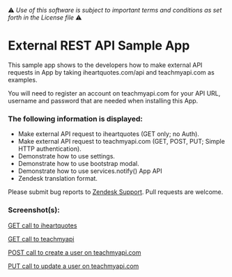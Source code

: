 :warning: *Use of this software is subject to important terms and conditions as set forth in the License file* :warning:

# External REST API Sample App

This sample app shows to the developers how to make external API requests in App by taking iheartquotes.com/api and teachmyapi.com as examples.

You will need to register an account on teachmyapi.com for your API URL, username and password that are needed when installing this App.

### The following information is displayed:

* Make external API request to iheartquotes (GET only; no Auth).
* Make external API request to teachmyapi.com (GET, POST, PUT; Simple HTTP authentication).
* Demonstrate how to use settings.
* Demonstrate how to use bootstrap modal.
* Demonstrate how to use services.notify() App API
* Zendesk translation format.

Please submit bug reports to [Zendesk Support](https://support.zendesk.com/hc). Pull requests are welcome.

### Screenshot(s):
[GET call to iheartquotes](http://cl.ly/image/0f3M0I0w0I2v)

[GET call to teachmyapi](http://cl.ly/image/183z3h3K3840)

[POST call to create a user on teachmyapi.com](http://cl.ly/image/3Z0B3r2I0A30)

[PUT call to update a user on teachmyapi.com](http://cl.ly/image/2O0q1f3l0N0d)
